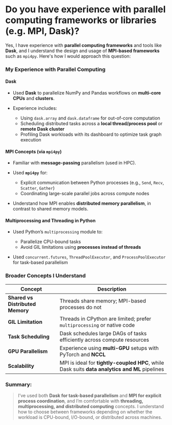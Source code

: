 # Do you have experience with parallel computing frameworks or libraries (e.g. MPI, Dask)?

Yes, I have experience with **parallel computing frameworks** and tools like **Dask**, and I understand the design and usage of **MPI-based frameworks** such as `mpi4py`. Here's how I would approach this question:

### My Experience with Parallel Computing

#### **Dask**

- Used **Dask** to parallelize NumPy and Pandas workflows on **multi-core CPUs** and **clusters**.
- Experience includes:

  - Using `dask.array` and `dask.dataframe` for out-of-core computation
  - Scheduling distributed tasks across a **local thread/process pool** or **remote Dask cluster**
  - Profiling Dask workloads with its dashboard to optimize task graph execution

#### **MPI Concepts (via `mpi4py`)**

- Familiar with **message-passing** parallelism (used in HPC).
- Used **`mpi4py`** for:

  - Explicit communication between Python processes (e.g., `Send`, `Recv`, `Scatter`, `Gather`)
  - Coordinating large-scale parallel jobs across compute nodes

- Understand how MPI enables **distributed memory parallelism**, in contrast to shared memory models.

#### **Multiprocessing and Threading in Python**

- Used Python’s `multiprocessing` module to:

  - Parallelize CPU-bound tasks
  - Avoid GIL limitations using **processes instead of threads**

- Used `concurrent.futures`, `ThreadPoolExecutor`, and `ProcessPoolExecutor` for task-based parallelism

### Broader Concepts I Understand

| Concept                          | Description                                                                                    |
| -------------------------------- | ---------------------------------------------------------------------------------------------- |
| **Shared vs Distributed Memory** | Threads share memory; MPI-based processes do not                                               |
| **GIL Limitation**               | Threads in CPython are limited; prefer `multiprocessing` or native code                        |
| **Task Scheduling**              | Dask schedules large DAGs of tasks efficiently across compute resources                        |
| **GPU Parallelism**              | Experience using **multi-GPU** setups with PyTorch and **NCCL**                                |
| **Scalability**                  | MPI is ideal for **tightly-coupled HPC**, while Dask suits **data analytics and ML** pipelines |

### Summary:

> I’ve used both **Dask for task-based parallelism** and **MPI for explicit process coordination**, and I’m comfortable with **threading, multiprocessing, and distributed computing** concepts. I understand how to choose between frameworks depending on whether the workload is CPU-bound, I/O-bound, or distributed across machines.

